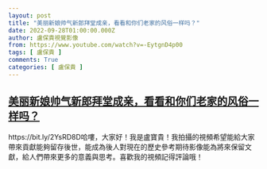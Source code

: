 ```yaml
---
layout: post
title: "美丽新娘帅气新郎拜堂成亲，看看和你们老家的风俗一样吗？"
date: 2022-09-28T01:00:00.000Z
author: 盧保貴視覺影像
from: https://www.youtube.com/watch?v=-EytgnD4p00
tags: [ 盧保貴 ]
comments: True
categories: [ 盧保貴 ]
---
```

<!--1664326800000-->
[美丽新娘帅气新郎拜堂成亲，看看和你们老家的风俗一样吗？](https://www.youtube.com/watch?v=-EytgnD4p00)
------

<div>
https://bit.ly/2YsRD8D哈嘍，大家好！我是盧寶貴！我拍攝的視頻希望能給大家帶來貢獻能夠留存後世，能成為後人對現在的歷史參考期待影像能為將來保留文獻，給人們帶來更多的意義與思考。喜歡我的視頻記得評論哦！
</div>
